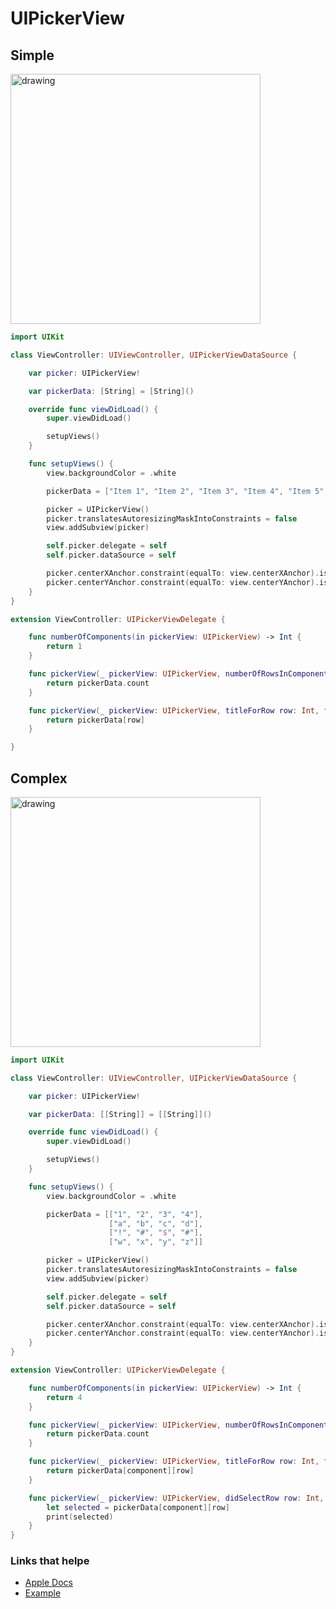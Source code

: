 # UIPickerView

## Simple

<img src="https://github.com/jrasmusson/ios-starter-kit/blob/master/basics/UIPickerView/images/simple-picker.png" alt="drawing" width="400"/>

```swift
import UIKit

class ViewController: UIViewController, UIPickerViewDataSource {

    var picker: UIPickerView!

    var pickerData: [String] = [String]()

    override func viewDidLoad() {
        super.viewDidLoad()

        setupViews()
    }

    func setupViews() {
        view.backgroundColor = .white

        pickerData = ["Item 1", "Item 2", "Item 3", "Item 4", "Item 5", "Item 6"]

        picker = UIPickerView()
        picker.translatesAutoresizingMaskIntoConstraints = false
        view.addSubview(picker)

        self.picker.delegate = self
        self.picker.dataSource = self

        picker.centerXAnchor.constraint(equalTo: view.centerXAnchor).isActive = true
        picker.centerYAnchor.constraint(equalTo: view.centerYAnchor).isActive = true
    }
}

extension ViewController: UIPickerViewDelegate {

    func numberOfComponents(in pickerView: UIPickerView) -> Int {
        return 1
    }

    func pickerView(_ pickerView: UIPickerView, numberOfRowsInComponent component: Int) -> Int {
        return pickerData.count
    }

    func pickerView(_ pickerView: UIPickerView, titleForRow row: Int, forComponent component: Int) -> String? {
        return pickerData[row]
    }

}
```

## Complex

<img src="https://github.com/jrasmusson/ios-starter-kit/blob/master/basics/UIPickerView/images/complex-picker.png" alt="drawing" width="400"/>

```swift
import UIKit

class ViewController: UIViewController, UIPickerViewDataSource {

    var picker: UIPickerView!

    var pickerData: [[String]] = [[String]]()

    override func viewDidLoad() {
        super.viewDidLoad()

        setupViews()
    }

    func setupViews() {
        view.backgroundColor = .white

        pickerData = [["1", "2", "3", "4"],
                      ["a", "b", "c", "d"],
                      ["!", "#", "$", "#"],
                      ["w", "x", "y", "z"]]

        picker = UIPickerView()
        picker.translatesAutoresizingMaskIntoConstraints = false
        view.addSubview(picker)

        self.picker.delegate = self
        self.picker.dataSource = self

        picker.centerXAnchor.constraint(equalTo: view.centerXAnchor).isActive = true
        picker.centerYAnchor.constraint(equalTo: view.centerYAnchor).isActive = true
    }
}

extension ViewController: UIPickerViewDelegate {

    func numberOfComponents(in pickerView: UIPickerView) -> Int {
        return 4
    }

    func pickerView(_ pickerView: UIPickerView, numberOfRowsInComponent component: Int) -> Int {
        return pickerData.count
    }

    func pickerView(_ pickerView: UIPickerView, titleForRow row: Int, forComponent component: Int) -> String? {
        return pickerData[component][row]
    }

    func pickerView(_ pickerView: UIPickerView, didSelectRow row: Int, inComponent component: Int) {
        let selected = pickerData[component][row]
        print(selected)
    }
}
```


### Links that helpe

* [Apple Docs](https://developer.apple.com/design/human-interface-guidelines/ios/controls/pickers/)
* [Example](https://codewithchris.com/uipickerview-example/)
